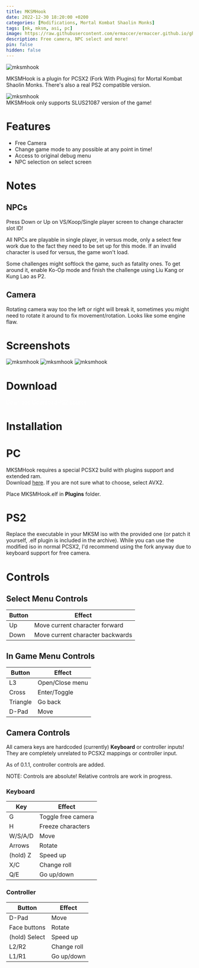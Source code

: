 ```yaml
---
title: MKSMHook
date: 2022-12-30 18:20:00 +0200
categories: [Modifications, Mortal Kombat Shaolin Monks]
tags: [mk, mksm, asi, pc]   
image: https://raw.githubusercontent.com/ermaccer/ermaccer.github.io/gh-pages/assets/mods/mksm/menu.jpg
description: Free camera, NPC select and more!
pin: false
hidden: false
---
```


 <img class="img-fluid mx-auto" alt="mksmhook" src="{% link assets/projects/mksmhook_logo_export.png %}">


MKSMHook is a plugin for PCSX2 (Fork With Plugins) for Mortal Kombat Shaolin Monks. There's also a real PS2 compatible version.

 <img class="img-fluid mx-auto" alt="mksmhook" src="{% link assets/mods/mksm/menu.jpg %}">


<div class="alert bg-dark">
    MKSMHook only supports SLUS21087 version of the game!
</div>


# Features
- Free Camera
- Change game mode to any possible at any point in time!
- Access to original debug menu
- NPC selection on select screen



# Notes

## NPCs
Press Down or Up on VS/Koop/Single player screen to change character slot ID!

All NPCs are playable in single player, in versus mode, only a select few work due to the fact they
need to be set up for this mode. If an invalid character is used for versus, the game won't load.

Some challenges might softlock the game, such as fatality ones. To get around it, enable Ko-Op mode
and finish the challenge using Liu Kang or Kung Lao as P2.

## Camera
Rotating camera way too the left or right will break it, sometimes you might need to rotate it around to fix movement/rotation.
Looks like some engine flaw.


# Screenshots
<img class="img-fluid mx-auto" alt="mksmhook" src="{% link assets/mods/mksm/1.jpg %}">
<img class="img-fluid mx-auto" alt="mksmhook" src="{% link assets/mods/mksm/2.jpg %}">
<img class="img-fluid mx-auto" alt="mksmhook" src="{% link assets/mods/mksm/3.jpg %}">


# Download


<a class="btn btn-block btn-dark bg-dark text-gray btn-lg" style="color: white;" href="https://github.com/ermaccer/MKSMHook/releases/latest/download/mksmhook.zip" role="button">
<i class="fas fa-download"></i>
Download
</a>

<a class="btn btn-block btn-dark bg-dark text-gray btn-lg" style="color: white;" href="https://github.com/ermaccer/MKSMHook/releases/latest/download/mksmhook_ps2.zip" role="button">
<i class="fas fa-download"></i>
Download PS2
</a>

<a class="btn btn-block btn-dark bg-dark text-gray btn-lg" style="color: white;" href="https://github.com/ermaccer/MKSMHook/" role="button">
<i class="fab fa-github"></i>
Source
</a>

# Installation 

# PC

<div class="alert bg-dark">
    MKSMHook requires a special PCSX2 build with plugins support and extended ram. <br>
    Download <a href="https://github.com/ASI-Factory/PCSX2-Fork-With-Plugins/releases/">here</a>.
    If you are not sure what to choose, select AVX2.
</div>

Place MKSMHook.elf in **Plugins** folder.


# PS2

Replace the executable in your MKSM iso with the provided one (or patch it yourself, .elf plugin is included in the archive).
While you can use the modified iso in normal PCSX2, I'd recommend using the fork anyway due to keyboard support for free camera.


# Controls

## Select Menu Controls

| Button | Effect |
| --- | --- |
| Up | Move current character forward|
| Down | Move current character backwards|


## In Game Menu Controls

| Button | Effect |
| --- | --- |
| L3 | Open/Close menu|
| Cross | Enter/Toggle|
| Triangle | Go back |
| D-Pad | Move |


## Camera Controls
All camera keys are hardcoded (currently) **Keyboard** or controller inputs! They are completely unrelated to PCSX2 mappings or controller input.

As of 0.1.1, controller controls are added.

NOTE: Controls are absolute! Relative controls are work in progress.

### Keyboard

| Key | Effect |
| --- | --- |
| G |  Toggle free camera|
| H |  Freeze characters|
| W/S/A/D | Move |
| Arrows | Rotate |
| (hold) Z | Speed up |
| X/C | Change roll |
| Q/E | Go up/down |

### Controller

| Button | Effect |
| --- | --- |
| D-Pad | Move |
| Face buttons | Rotate |
| (hold) Select | Speed up |
| L2/R2 | Change roll |
| L1/R1 | Go up/down |

